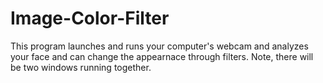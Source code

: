 # Image-Color-Filter
This program launches and runs your computer's webcam and analyzes your face and can change the appearnace through filters. Note, there will be two windows running together.
